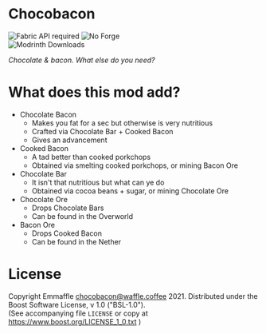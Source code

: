 # Chocobacon

![Fabric API required](https://i.imgur.com/HabVZJRm.png)
![No Forge](https://i.imgur.com/77kxz8xm.png)  
![Modrinth Downloads](https://waffle.coffee/modrinth/chocobacon/downloads?style=flat-square)

*Chocolate & bacon. What else do you need?*

# What does this mod add?

- Chocolate Bacon
  - Makes you fat for a sec but otherwise is very nutritious
  - Crafted via Chocolate Bar + Cooked Bacon
  - Gives an advancement
- Cooked Bacon
  - A tad better than cooked porkchops
  - Obtained via smelting cooked porkchops, or mining Bacon Ore
- Chocolate Bar
  - It isn't that nutritious but what can ye do
  - Obtained via cocoa beans + sugar, or mining Chocolate Ore
- Chocolate Ore
  - Drops Chocolate Bars
  - Can be found in the Overworld
- Bacon Ore
  - Drops Cooked Bacon
  - Can be found in the Nether

# License

Copyright Emmaffle <chocobacon@waffle.coffee> 2021. Distributed under the Boost Software License, v 1.0 ("BSL-1.0").  
(See accompanying file `LICENSE` or copy at https://www.boost.org/LICENSE_1_0.txt )

